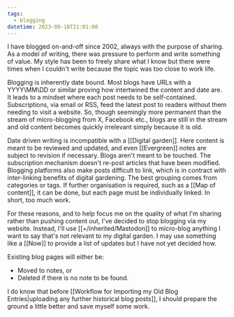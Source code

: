 ```yaml
---
tags:
  - blogging
datetime: 2023-09-18T21:01:00
---
```

I have blogged on-and-off since 2002, always with the purpose of sharing. As a model of writing, there was pressure to perform and write something of value. My style has been to freely share what I know but there were times when I couldn't write because the topic was too close to work life.

Blogging is inherently date bound. Most blogs have URLs with a YYYY\MM\DD or similar  proving how intertwined the content and date are. It leads to a mindset where each post needs to be self-contained. Subscriptions, via email or RSS, feed the latest post to readers without them needing to visit a website. So, though seemingly more permanent than the stream of micro-blogging from X, Facebook etc., blogs are still in the stream and old content becomes quickly irrelevant simply because it is old.

Date driven writing is incompatible with a [[Digital garden]]. Here content is meant to be reviewed and updated, and even [[Evergreen]] notes are subject to revision if necessary. Blogs aren't meant to be touched. The subscription mechanism doesn't re-post articles that have been modified. Blogging platforms also make posts difficult to link, which is in contract with inter-linking benefits of digital gardening. The best grouping comes from categories or tags. If further organisation is required, such as a [[Map of content]], it can be done, but each page must be individually linked. In short, too much work. 

For these reasons, and to help focus me on the quality of what I'm sharing rather than pushing content out, I've decided to stop blogging via my website. Instead, I'll use [[+/inherited/Mastodon]] to micro-blog anything I want to say that's not relevant to my digital garden. I may use something like a [[Now]] to provide a list of updates but I have not yet decided how.

Existing blog pages will either be:
- Moved to notes, or
- Deleted if there is no note to be found. 

I do know that before [[Workflow for Importing my Old Blog Entries|uploading any further historical blog posts]], I should prepare the ground a little better and save myself some work.
